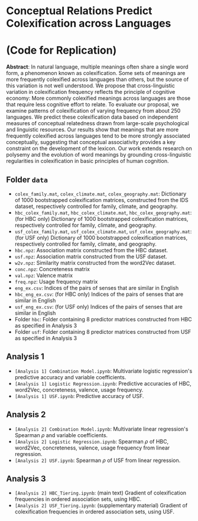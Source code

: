 # Conceptual Relations Predict Colexification across Languages
# (Code for Replication) 

**Abstract**: In natural language, multiple meanings often share a single word form, a phenomenon known as colexification. Some sets of meanings are more frequently colexified across languages than others, but the source of this variation is not well understood. We propose that cross-linguistic variation in colexification frequency reflects the principle of cognitive economy: More commonly colexified meanings across languages are those that require less cognitive effort to relate. To evaluate our proposal, we examine patterns of colexification of varying frequency from about 250 languages. We predict these colexification data based on independent measures of conceptual relatedness drawn from large-scale psychological and linguistic resources. Our results show that meanings that are more frequently colexified across languages tend to be more strongly associated conceptually, suggesting that conceptual associativity provides a key constraint on the development of the lexicon. Our work extends research on polysemy and the evolution of word meanings by grounding cross-linguistic regularities in colexification in basic principles of human cognition.

## Folder `data`
- `colex_family.mat`, `colex_climate.mat`, `colex_geography.mat`: Dictionary of 1000 bootstrapped colexification matrices, constructed from the IDS dataset, respectively controlled for family, climate, and geography. 
- `hbc_colex_family.mat`, `hbc_colex_climate.mat`, `hbc_colex_geography.mat`:(for HBC only) Dictionary of 1000 bootstrapped colexification matrices, respectively controlled for family, climate, and geography. 
- `usf_colex_family.mat`, `usf_colex_climate.mat`, `usf_colex_geography.mat`:(for USF only) Dictionary of 1000 bootstrapped colexification matrices, respectively controlled for family, climate, and geography. 
- `hbc.npz`: Association matrix constructed from the HBC dataset. 
- `usf.npz`: Association matrix constructed from the USF dataset. 
- `w2v.npz`: Similarity matrix constructed from the word2Vec dataset. 
- `conc.npz`: Concreteness matrix
- `val.npz`: Valence matrix 
- `freq.npz`: Usage frequency matrix 
- `eng_ex.csv`: Indices of the pairs of senses that are similar in English
- `hbc_eng_ex.csv`: (for HBC only) Indices of the pairs of senses that are similar in English 
- `usf_eng_ex.csv`: (for USF only) Indices of the pairs of senses that are similar in English 
- Folder `hbc`: Folder containing 8 predictor matrices constructed from HBC as specified in Analysis 3 
- Folder `usf`: Folder containing 8 predictor matrices constructed from USF as specified in Analysis 3 

## Analysis 1
- `[Analysis 1] Combination Model.ipynb`: Multivariate logistic regression's predictive accuracy and variable coefficients. 
- `[Analysis 1] Logistic Regression.ipynb`: Predictive accuracies of HBC, word2Vec, concreteness, valence, usage frequency.
- `[Analysis 1] USF.ipynb`: Predictive accuracy of USF. 

## Analysis 2 
- `[Analysis 2] Combination Model.ipynb`: Multivariate linear regression's Spearman $\rho$ and variable coefficients. 
- `[Analysis 2] Logistic Regression.ipynb`: Spearman $\rho$ of HBC, word2Vec, concreteness, valence, usage frequency from linear regression.
- `[Analysis 2] USF.ipynb`: Spearman $\rho$ of USF from linear regression. 

## Analysis 3 
- `[Analysis 2] HBC_Tiering.ipynb`: (main text) Gradient of colexification frequencies in ordered association sets, using HBC. 
- `[Analysis 2] USF_Tiering.ipynb`: (supplementary material) Gradient of colexification frequencies in ordered association sets, using USF.

